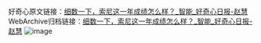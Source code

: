 好奇心原文链接：[细数一下，索尼这一年成绩怎么样？_智能_好奇心日报-赵慧](https://www.qdaily.com/articles/726.html)
WebArchive归档链接：[细数一下，索尼这一年成绩怎么样？_智能_好奇心日报-赵慧](http://web.archive.org/web/20160411051053/http://www.qdaily.com/articles/726.html)
![image](http://ww3.sinaimg.cn/large/007d5XDply1g3v44gde5dj30u03g1e81)